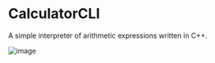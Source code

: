 # CalculatorCLI
A simple interpreter of arithmetic expressions written in C++.

![image](https://github.com/kongolou/calculator-cli/assets/126950255/9c58231c-b803-472a-b486-a98f88b7a4c6)
